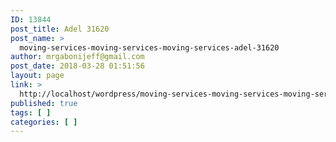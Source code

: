 ```yaml
---
ID: 13844
post_title: Adel 31620
post_name: >
  moving-services-moving-services-moving-services-adel-31620
author: mrgabonijeff@gmail.com
post_date: 2018-03-28 01:51:56
layout: page
link: >
  http://localhost/wordpress/moving-services-moving-services-moving-services-adel-31620/
published: true
tags: [ ]
categories: [ ]
---
```

